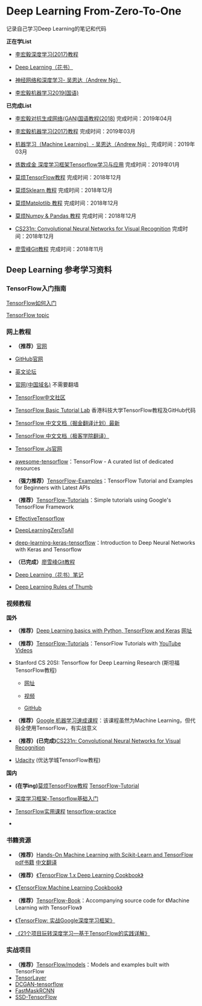 # Deep Learning From-Zero-To-One
记录自己学习Deep Learning的笔记和代码

**正在学List**

- [李宏毅深度学习(2017)教程](https://www.bilibili.com/video/av9770302)

- [Deep Learning（花书）](https://github.com/chaowentao/deeplearningbook-chinese)

- [神经网络和深度学习- 吴恩达（Andrew Ng）](https://mooc.study.163.com/course/2001281002#/info)

- [李宏毅机器学习2019(国语)](https://www.bilibili.com/video/av46561029?p=1)

**已完成List**

- [李宏毅对抗生成网络(GAN)国语教程(2018)](https://www.bilibili.com/video/av24011528) 完成时间：2019年04月

- [李宏毅机器学习(2017)教程](https://www.bilibili.com/video/av10590361?from=search&seid=731979293703154393) 完成时间：2019年03月

- [机器学习（Machine Learning）- 吴恩达（Andrew Ng）](https://www.bilibili.com/video/av9912938?p=1) 完成时间：2019年03月

- [炼数成金 深度学习框架Tensorflow学习与应用](https://www.bilibili.com/video/av20542427/?p=1)  完成时间：2019年01月

- [莫烦TensorFlow教程](https://morvanzhou.github.io/tutorials/machine-learning/tensorflow/) 完成时间：2018年12月

- [莫烦Sklearn 教程](https://morvanzhou.github.io/tutorials/machine-learning/sklearn/) 完成时间：2018年12月

- [莫烦Matplotlib 教程](https://morvanzhou.github.io/tutorials/data-manipulation/plt/) 完成时间：2018年12月

- [莫烦Numpy & Pandas 教程](https://morvanzhou.github.io/tutorials/data-manipulation/np-pd/) 完成时间：2018年12月

- [CS231n: Convolutional Neural Networks for Visual Recognition](https://github.com/cs231n/cs231n.github.io) 完成时间：2018年12月

- [廖雪峰Git教程](https://www.liaoxuefeng.com/wiki/0013739516305929606dd18361248578c67b8067c8c017b000) 完成时间：2018年11月



## Deep Learning 参考学习资料

### TensorFlow入门指南

[TensorFlow如何入门](https://www.zhihu.com/question/49909565)

[TensorFlow topic](https://github.com/topics/tensorflow)

### **网上教程**

- **（推荐）**[官网](https://www.tensorflow.org/)

- [GitHub官网](https://github.com/tensorflow/tensorflow)

- [英文论坛](https://medium.com/tensorflow)

- [官网(中国域名)](https://tensorflow.google.cn/)  不需要翻墙

- [TensorFlow中文社区](http://www.tensorfly.cn/)

- [TensorFlow Basic Tutorial Lab](https://github.com/hunkim/DeepLearningZeroToAll)  香港科技大学TensorFlow教程及GitHub代码

- [TensorFlow 中文文档（掘金翻译计划）最新](https://github.com/xitu/tensorflow-docs)

- [TensorFlow 中文文档（极客学院翻译）](http://wiki.jikexueyuan.com/project/tensorflow-zh/)

- [TensorFlow Js官网](https://js.tensorflow.org/)

- [awesome-tensorflow](https://github.com/jtoy/awesome-tensorflow)：TensorFlow - A curated list of dedicated resources 

- **（强力推荐）**[TensorFlow-Examples](https://github.com/aymericdamien/TensorFlow-Examples)：TensorFlow Tutorial and Examples for Beginners with Latest APIs

- **（推荐）**[TensorFlow-Tutorials](https://github.com/nlintz/TensorFlow-Tutorials)：Simple tutorials using Google's TensorFlow Framework

- [EffectiveTensorflow](https://github.com/vahidk/EffectiveTensorflow)

- [DeepLearningZeroToAll](https://github.com/hunkim/DeepLearningZeroToAll)

- [deep-learning-keras-tensorflow](https://github.com/leriomaggio/deep-learning-keras-tensorflow)：Introduction to Deep Neural Networks with Keras and Tensorflow

- **（已完成）**[廖雪峰Git教程](https://www.liaoxuefeng.com/wiki/0013739516305929606dd18361248578c67b8067c8c017b000)

- [Deep Learning（花书）笔记](https://github.com/dalmia/Deep-Learning-Book-Chapter-Summaries)

- [Deep Learning Rules of Thumb](https://jeffmacaluso.github.io/post/DeepLearningRulesOfThumb/)

### **视频教程**

**国外**

- **（推荐）**[Deep Learning basics with Python, TensorFlow and Keras](https://youtu.be/wQ8BIBpya2k)   [网址](https://pythonprogramming.net/introduction-deep-learning-python-tensorflow-keras/)


- **（推荐）**[TensorFlow-Tutorials](https://github.com/Hvass-Labs/TensorFlow-Tutorials)：TensorFlow Tutorials with [YouTube Videos](https://www.youtube.com/playlist?list=PL9Hr9sNUjfsmEu1ZniY0XpHSzl5uihcXZ)

- Stanford CS 20SI: Tensorflow for Deep Learning Research (斯坦福TensorFlow教程)

  - [网址](https://web.stanford.edu/class/cs20si/index.html)


  - [视频](https://www.bilibili.com/video/av9156347/?from=search&seid=6905181275544516403)
  
  - [GitHub](https://github.com/chiphuyen/stanford-tensorflow-tutorials)
  
- **（推荐）**[Google 机器学习速成课程](https://developers.google.com/machine-learning/crash-course/)：该课程虽然为Machine Learning，但代码全使用TensorFlow，有实战意义

- **（推荐）(已完成)**[CS231n: Convolutional Neural Networks for Visual Recognition](https://github.com/cs231n/cs231n.github.io)

- [Udacity](https://cn.udacity.com/course/deep-learning--ud730)  (优达学城TensorFlow教程)

**国内**

- **(在学ing)**[莫烦TensorFlow教程](https://morvanzhou.github.io/tutorials/machine-learning/tensorflow/)  [TensorFlow-Tutorial](http://Tensorflow-Tutorial)

- [深度学习框架-Tensorflow基础入门](http://study.163.com/course/introduction/1004113066.htm?share=1&shareId=1020102948)

- [TensorFlow实用课程](http://study.163.com/course/courseMain.htm?courseId=1005167033&share=1&shareId=1020102948) [ tensorflow-practice](https://github.com/yule-li/tensorflow-practice)

- [](https://www.bilibili.com/video/av9770302)

### **书籍资源**

- **（推荐）**[Hands-On Machine Learning with Scikit-Learn and TensorFlow](https://github.com/ageron/handson-ml)   [ pdf书籍](http://download.csdn.net/download/xinconan1992/9877225)  [中文翻译](https://github.com/apachecn/hands_on_Ml_with_Sklearn_and_TF)

- **（推荐）**[《TensorFlow 1.x Deep Learning Cookbook》](https://github.com/PacktPublishing/TensorFlow-1x-Deep-Learning-Cookbook)  

- [《TensorFlow Machine Learning Cookbook》](https://github.com/nfmcclure/tensorflow_cookbook)

- **（推荐）**[TensorFlow-Book](https://github.com/BinRoot/TensorFlow-Book)：Accompanying source code for 《Machine Learning with TensorFlow》

- [《TensorFlow: 实战Google深度学习框架》](https://github.com/caicloud/tensorflow-tutorial)

- [《21个项目玩转深度学习—基于TensorFlow的实践详解》](https://github.com/hzy46/Deep-Learning-21-Examples)


### 实战项目

- **（推荐）**[TensorFlow/models](https://github.com/tensorflow/models)：Models and examples built with TensorFlow
- [TensorLayer](http://tensorlayer.readthedocs.io/en/latest/)
- [DCGAN-tensorflow](https://github.com/carpedm20/DCGAN-tensorflow)
- [FastMaskRCNN](https://github.com/CharlesShang/FastMaskRCNN)
- [SSD-TensorFlow](https://github.com/balancap/SSD-Tensorflow)
